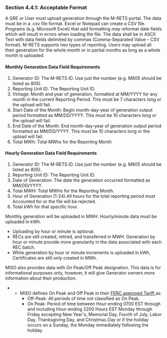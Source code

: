 ### Section 4.4.1: Acceptable Format

A QRE or User must upload generation through the M-RETS portal. The data must be in a .csv file format. Excel or Notepad can create a CSV file. Programs (e.g. Microsoft Excel) that add formatting may reformat date fields which will result in errors when loading the file. The data shall be in ASCII Text with data fields delimited by commas (Comma-Separated Value – CSV format). M-RETS supports two types of reporting. Users may upload all their generation for the whole month or in partial months as long as a whole month is uploaded.

#### Monthly Generation Data Field Requirements

1. Generator ID: The M-RETS ID. Use just the number (e.g. M805 should be listed as 805).
2. Reporting Unit ID: The Reporting Unit ID.
3. Vintage: Month and year of generation, formatted at MM/YYYY for any month in the current Reporting Period. This must be 7 characters long or the upload will fail.
4. Start Date of the Month: Begin month-day-year of generation output period formatted as MM/DD/YYYY. This must be 10 characters long or the upload will fail.
5. End Date of the Month: End month-day-year of generation output period formatted as MM/DD/YYYY. This must be 10 characters long or the upload will fail.
6. Total MWh: Total MWhs for the Reporting Month

#### Hourly Generation Data Field Requirements

1. Generator ID: The M-RETS ID. Use just the number (e.g. M805 should be listed as 805).
2. Reporting Unit ID: The Reporting Unit ID.
3. Date of Generation: The date the generation occurred formatted as MM/DD/YYYY.
4. Total MWH: Total MWHs for the Reporting Month.
5. Hour of Generation (1-24).All hours for the total reporting period must Accounted for or the file will be rejected.
6. Total kWh for that specific hour.

Monthly generation will be uploaded in MWH. Hourly/minute data must be uploaded in kWh.

- Uploading by hour or minute is optional.
- RECs are still created, retired, and transferred in MWH. Generation by hour or minute provide more granularity in the data associated with each REC batch.
- While generation by hour or minute increments is uploaded in kWh, Certificates are still only created in MWh.

MISO also provides data with On Peak/Off Peak designation. This data is for informational purposes only, however, it will give Generator owners more information about their production.

-
  - MISO defines On Peak and Off Peak in their [FERC approved Tariff](https://mrets.us10.list-manage.com/track/click?u=3881192bd43372fa77b8a86ab&amp;id=51e3db43e1&amp;e=cfa8a6389f)[ ](https://mrets.us10.list-manage.com/track/click?u=3881192bd43372fa77b8a86ab&amp;id=51e3db43e1&amp;e=cfa8a6389f)as:
    - Off-Peak: All periods of time not classified as On Peak.
    - On Peak: Period of time between Hour-ending 0700 EST through and including Hour-ending 2200 Hours EST Monday through Friday excepting New Year&#39;s, Memorial Day, Fourth of July, Labor Day, Thanksgiving Day, and Christmas Day or if the holiday occurs on a Sunday, the Monday immediately following the holiday.
